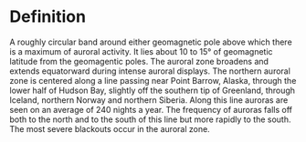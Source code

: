 # Definition

A roughly circular band around either geomagnetic pole above which there
is a maximum of auroral activity. It lies about 10 to 15° of geomagnetic
latitude from the geomagentic poles. The auroral zone broadens and
extends equatorward during intense auroral displays. The northern
auroral zone is centered along a line passing near Point Barrow, Alaska,
through the lower half of Hudson Bay, slightly off the southern tip of
Greenland, through Iceland, northern Norway and northern Siberia. Along
this line auroras are seen on an average of 240 nights a year. The
frequency of auroras falls off both to the north and to the south of
this line but more rapidly to the south. The most severe blackouts occur
in the auroral zone.
